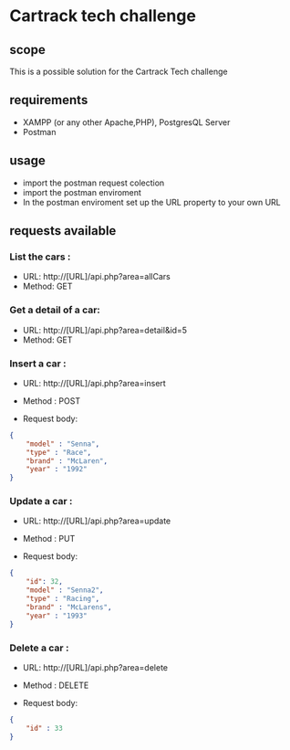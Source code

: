 # Cartrack tech challenge

## scope
This is a possible solution for the Cartrack Tech challenge

## requirements
- XAMPP (or any other Apache,PHP), PostgresQL Server
- Postman

## usage
- import the postman request colection
- import the postman enviroment
- In the postman enviroment set up the URL property to your own URL

## requests available

### List the cars :
  - URL: http://[URL]/api.php?area=allCars
  - Method: GET

### Get a detail of a car:
  - URL: http://[URL]/api.php?area=detail&id=5 
  - Method: GET

### Insert a car : 
  - URL: http://[URL]/api.php?area=insert
  - Method : POST
  
  - Request body:

```json
{
    "model" : "Senna",
    "type" : "Race",
    "brand" : "McLaren",
    "year" : "1992"
}
```

### Update a car : 
  - URL: http://[URL]/api.php?area=update
  - Method : PUT
  
  - Request body:

```json
{
    "id": 32,
    "model" : "Senna2",
    "type" : "Racing",
    "brand" : "McLarens",
    "year" : "1993"
}

```

### Delete a car : 
  - URL: http://[URL]/api.php?area=delete
  - Method : DELETE
  
  - Request body:

```json
{
    "id" : 33
}

```
